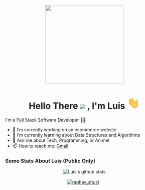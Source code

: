 <p align="Center" ><img src="https://camo.githubusercontent.com/3b7c592ede97b6138ffd4b1cc1541c2f3b11fd39/687474703a2f2f33312e6d656469612e74756d626c722e636f6d2f31376665613932306666333665663466356238373764353231366137616164392f74756d626c725f6d6f39786a65387a5a34317163626975666f315f313238302e676966" height="250px" width ="250px"></p>


<h1 align="Center">  Hello There <img src="https://media.giphy.com/media/WUlplcMpOCEmTGBtBW/giphy.gif" width="40px"> , I'm Luis <img src="https://raw.githubusercontent.com/ABSphreak/ABSphreak/master/gifs/Hi.gif" width="40px" /> </h1>

I'm a Full Stack Software Developer  👨‍💻

- 🔭 I’m currently working on an ecommerce website
- 🌱 I’m currently learning about Data Structures and Algorithms 
- 💬 Ask me about Tech, Programming, or Anime!
- 📫 How to reach me: [Gmail](mailto:garciale308@gmail.com)


### Some Stats About Luis (Public Only)
<p align="center" >
<img alt="Luis's github stats" src="https://github-readme-stats.vercel.app/api?username=luies24&show_icons=true&theme=merko"  > </p>


<p align="center">
<a href="https://www.linkedin.com/in/garciale308/" target="_blank"><img align="center" src="https://cdn.jsdelivr.net/npm/simple-icons@3.1.0/icons/linkedin.svg" alt="raghav_shukl" height="25" width="25" /></a>&nbsp;&nbsp;
